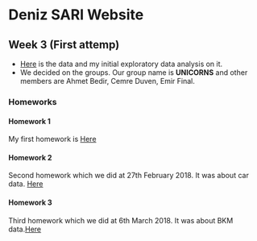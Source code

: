 # Deniz SARI Website

## Week 3 (First attemp)

+  [Here](https://www.kaggle.com/mrisdal/exploring-survival-on-the-titanic) is the data and my initial exploratory data analysis on it.
+ We decided on the groups. Our group name is **UNICORNS** and other members are Ahmet Bedir, Cemre Duven, Emir Final.

### Homeworks 
#### Homework 1
My first homework is [Here](DenizSARI-Homework1.html)

#### Homework 2
Second homework which we did at 27th February 2018. It was about car data. [Here](deniz.html)

#### Homework 3
Third homework which we did at 6th March 2018. It was about BKM data.[Here](denizsari36.html)
